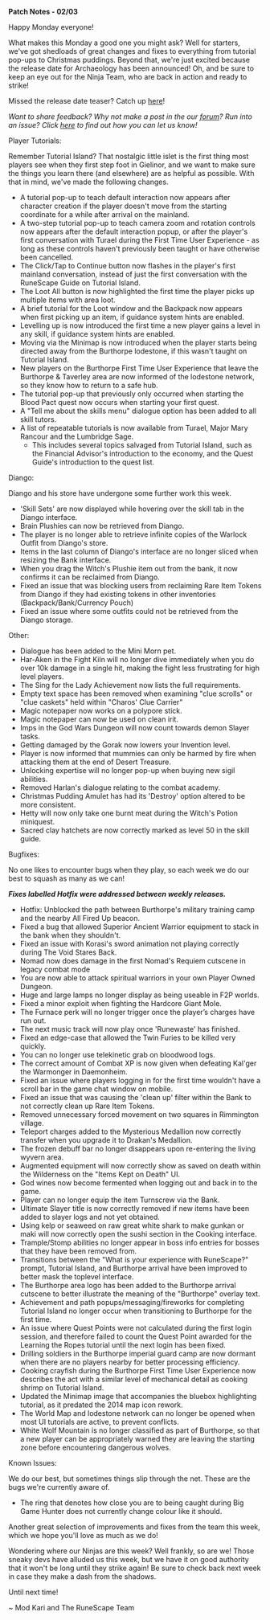 __Patch Notes - 02/03__

Happy Monday everyone!

What makes this Monday a good one you might ask? Well for starters, we've got shedloads of great changes and fixes to everything from tutorial pop-ups to Christmas puddings. Beyond that, we're just excited because the release date for Archaeology has been announced! Oh, and be sure to keep an eye out for the Ninja Team, who are back in action and ready to strike!

Missed the release date teaser? Catch up [here](https://www.youtube.com/watch?v=goU1pkBqpGE)!

_Want to share feedback? Why not make a post in the our [forum](https://secure.runescape.com/m=forum/a=13/forums)? Run into an issue? Click [here](https://support.runescape.com/hc/en-gb/articles/360001355429-How-to-report-a-Bug-) to find out how you can let us know!_

Player Tutorials:

Remember Tutorial Island? That nostalgic little islet is the first thing most players see when they first step foot in Gielinor, and we want to make sure the things you learn there (and elsewhere) are as helpful as possible. With that in mind, we've made the following changes.

  * A tutorial pop-up to teach default interaction now appears after character creation if the player doesn't move from the starting coordinate for a while after arrival on the mainland.
  * A two-step tutorial pop-up to teach camera zoom and rotation controls now appears after the default interaction popup, or after the player's first conversation with Turael during the First Time User Experience - as long as these controls haven't previously been taught or have otherwise been cancelled.
  * The Click/Tap to Continue button now flashes in the player's first mainland conversation, instead of just the first conversation with the RuneScape Guide on Tutorial Island.
  * The Loot All button is now highlighted the first time the player picks up multiple items with area loot.
  * A brief tutorial for the Loot window and the Backpack now appears when first picking up an item, if guidance system hints are enabled.
  * Levelling up is now introduced the first time a new player gains a level in any skill, if guidance system hints are enabled.
  * Moving via the Minimap is now introduced when the player starts being directed away from the Burthorpe lodestone, if this wasn't taught on Tutorial Island.
  * New players on the Burthorpe First Time User Experience that leave the Burthorpe & Taverley area are now informed of the lodestone network, so they know how to return to a safe hub.
  * The tutorial pop-up that previously only occurred when starting the Blood Pact quest now occurs when starting your first quest.
  * A "Tell me about the skills menu" dialogue option has been added to all skill tutors.
  * A list of repeatable tutorials is now available from Turael, Major Mary Rancour and the Lumbridge Sage. 
    * This includes several topics salvaged from Tutorial Island, such as the Financial Advisor's introduction to the economy, and the Quest Guide's introduction to the quest list.

Diango:

Diango and his store have undergone some further work this week.

  * 'Skill Sets' are now displayed while hovering over the skill tab in the Diango interface.
  * Brain Plushies can now be retrieved from Diango.
  * The player is no longer able to retrieve infinite copies of the Warlock Outfit from Diango's store.
  * Items in the last column of Diango's interface are no longer sliced when resizing the Bank interface.
  * When you drag the Witch's Plushie item out from the bank, it now confirms it can be reclaimed from Diango.
  * Fixed an issue that was blocking users from reclaiming Rare Item Tokens from Diango if they had existing tokens in other inventories (Backpack/Bank/Currency Pouch)
  * Fixed an issue where some outfits could not be retrieved from the Diango storage.

Other:

  * Dialogue has been added to the Mini Morn pet.
  * Har-Aken in the Fight Kiln will no longer dive immediately when you do over 10k damage in a single hit, making the fight less frustrating for high level players.
  * The Sing for the Lady Achievement now lists the full requirements.
  * Empty text space has been removed when examining "clue scrolls" or "clue caskets" held within "Charos' Clue Carrier"
  * Magic notepaper now works on a polypore stick.
  * Magic notepaper can now be used on clean irit.
  * Imps in the God Wars Dungeon will now count towards demon Slayer tasks.
  * Getting damaged by the Gorak now lowers your Invention level.
  * Player is now informed that mummies can only be harmed by fire when attacking them at the end of Desert Treasure.
  * Unlocking expertise will no longer pop-up when buying new sigil abilities.
  * Removed Harlan's dialogue relating to the combat academy.
  * Christmas Pudding Amulet has had its 'Destroy' option altered to be more consistent.
  * Hetty will now only take one burnt meat during the Witch's Potion miniquest.
  * Sacred clay hatchets are now correctly marked as level 50 in the skill guide.

Bugfixes:

No one likes to encounter bugs when they play, so each week we do our best to squash as many as we can!

__*Fixes labelled Hotfix were addressed between weekly releases.*__

  * Hotfix: Unblocked the path between Burthorpe's military training camp and the nearby All Fired Up beacon.
  * Fixed a bug that allowed Superior Ancient Warrior equipment to stack in the bank when they shouldn't.
  * Fixed an issue with Korasi's sword animation not playing correctly during The Void Stares Back.
  * Nomad now does damage in the first Nomad's Requiem cutscene in legacy combat mode
  * You are now able to attack spiritual warriors in your own Player Owned Dungeon.
  * Huge and large lamps no longer display as being useable in F2P worlds.
  * Fixed a minor exploit when fighting the Hardcore Giant Mole.
  * The Furnace perk will no longer trigger once the player’s charges have run out.
  * The next music track will now play once 'Runewaste' has finished.
  * Fixed an edge-case that allowed the Twin Furies to be killed very quickly.
  * You can no longer use telekinetic grab on bloodwood logs.
  * The correct amount of Combat XP is now given when defeating Kal'ger the Warmonger in Daemonheim.
  * Fixed an issue where players logging in for the first time wouldn't have a scroll bar in the game chat window on mobile.
  * Fixed an issue that was causing the 'clean up' filter within the Bank to not correctly clean up Rare Item Tokens.
  * Removed unnecessary forced movement on two squares in Rimmington village.
  * Teleport charges added to the Mysterious Medallion now correctly transfer when you upgrade it to Drakan's Medallion.
  * The frozen debuff bar no longer disappears upon re-entering the living wyvern area.
  * Augmented equipment will now correctly show as saved on death within the Wilderness on the "Items Kept on Death" UI.
  * God wines now become fermented when logging out and back in to the game.
  * Player can no longer equip the item Turnscrew via the Bank.
  * Ultimate Slayer title is now correctly removed if new items have been added to slayer logs and not yet obtained.
  * Using kelp or seaweed on raw great white shark to make gunkan or maki will now correctly open the sushi section in the Cooking interface.
  * Trample/Stomp abilities no longer appear in boss info entries for bosses that they have been removed from.
  * Transitions between the "What is your experience with RuneScape?" prompt, Tutorial Island, and Burthorpe arrival have been improved to better mask the toplevel interface.
  * The Burthorpe area logo has been added to the Burthorpe arrival cutscene to better illustrate the meaning of the "Burthorpe" overlay text.
  * Achievement and path popups/messaging/fireworks for completing Tutorial Island no longer occur when transitioning to Burthorpe for the first time.
  * An issue where Quest Points were not calculated during the first login session, and therefore failed to count the Quest Point awarded for the Learning the Ropes tutorial until the next login has been fixed.
  * Drilling soldiers in the Burthorpe imperial guard camp are now dormant when there are no players nearby for better processing efficiency.
  * Cooking crayfish during the Burthorpe First Time User Experience now describes the act with a similar level of mechanical detail as cooking shrimp on Tutorial Island.
  * Updated the Minimap image that accompanies the bluebox highlighting tutorial, as it predated the 2014 map icon rework.
  * The World Map and lodestone network can no longer be opened when most UI tutorials are active, to prevent conflicts.
  * White Wolf Mountain is no longer classified as part of Burthorpe, so that a new player can be appropriately warned they are leaving the starting zone before encountering dangerous wolves.

Known Issues: 

We do our best, but sometimes things slip through the net. These are the bugs we're currently aware of.

  * The ring that denotes how close you are to being caught during Big Game Hunter does not currently change colour like it should.

Another great selection of improvements and fixes from the team this week, which we hope you'll love as much as we do!

Wondering where our Ninjas are this week? Well frankly, so are we! Those sneaky devs have alluded us this week, but we have it on good authority that it won't be long until they strike again! Be sure to check back next week in case they make a dash from the shadows.

Until next time!

~ Mod Kari and The RuneScape Team